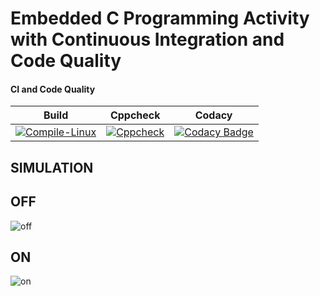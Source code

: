 
# Embedded C Programming Activity with Continuous Integration and Code Quality

#### CI and Code Quality

|Build|Cppcheck|Codacy|
|:--:|:--:|:--:|
|[![Compile-Linux](https://github.com/nnamratha/Embedded_proj/actions/workflows/compile.yml/badge.svg)](https://github.com/nnamratha/Embedded_proj/actions/workflows/compile.yml)|[![Cppcheck](https://github.com/nnamratha/Embedded_proj/actions/workflows/CodeQuality.yml/badge.svg)](https://github.com/nnamratha/Embedded_proj/actions/workflows/CodeQuality.yml)|[![Codacy Badge](https://app.codacy.com/project/badge/Grade/660d3d52b29343f8ae62fa1b58a25367)](https://www.codacy.com/gh/nnamratha/Embedded_proj/dashboard?utm_source=github.com&amp;utm_medium=referral&amp;utm_content=nnamratha/Embedded_proj&amp;utm_campaign=Badge_Grade)|


## SIMULATION

## OFF
![off](https://user-images.githubusercontent.com/80394921/116531076-6b476c80-a8fc-11eb-9974-3fa3d62a3c61.PNG)

## ON
![on](https://user-images.githubusercontent.com/80394921/116531143-7b5f4c00-a8fc-11eb-8e8f-38673a1adef7.PNG)
